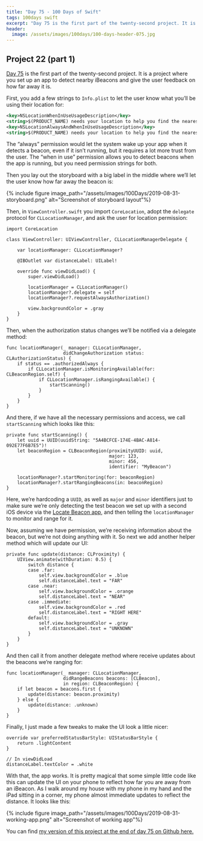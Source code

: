 ```yaml
---
title: "Day 75 - 100 Days of Swift"
tags: 100days swift
excerpt: "Day 75 is the first part of the twenty-second project. It is a project where you set up an app to detect nearby iBeacons and give the user feedback on how far away it is."
header:
  image: /assets/images/100days/100-days-header-075.jpg
---
```

## Project 22 (part 1)
[Day 75](https://www.hackingwithswift.com/100/75) is the first part of the twenty-second project. It is a project where you set up an app to detect nearby iBeacons and give the user feedback on how far away it is.

First, you add a few strings to `Info.plist` to let the user know what you’ll be using their location for:
```xml
<key>NSLocationWhenInUseUsageDescription</key>
<string>$(PRODUCT_NAME) needs your location to help you find the nearest beacon.</string>
<key>NSLocationAlwaysAndWhenInUseUsageDescription</key>
<string>$(PRODUCT_NAME) needs your location to help you find the nearest beacon.</string>
```

The “always” permission would let the system wake up your app when it detects a beacon, even if it isn’t running, but it requires a lot more trust from the user. The “when in use” permission allows you to detect beacons when the app is running, but you need permission strings for both.

Then you lay out the storyboard with a big label in the middle where we’ll let the user know how far away the beacon is:

{% include figure image_path="/assets/images/100Days/2019-08-31-storyboard.png" alt="Screenshot of storyboard layout"%}

Then, in `ViewController.swift` you import `CoreLocation`, adopt the `delegate` protocol for `CLLocationManager`, and ask the user for location permission:
```
import CoreLocation

class ViewController: UIViewController, CLLocationManagerDelegate {

    var locationManager: CLLocationManager?

    @IBOutlet var distanceLabel: UILabel!

    override func viewDidLoad() {
        super.viewDidLoad()

        locationManager = CLLocationManager()
        locationManager?.delegate = self
        locationManager?.requestAlwaysAuthorization()

        view.backgroundColor = .gray
    }
}
```

Then, when the authorization status changes we’ll be notified via a delegate method:
```
func locationManager(_ manager: CLLocationManager,
                     didChangeAuthorization status: CLAuthorizationStatus) {
    if status == .authorizedAlways {
        if CLLocationManager.isMonitoringAvailable(for: CLBeaconRegion.self) {
            if CLLocationManager.isRangingAvailable() {
                startScanning()
            }
        }
    }
}
```

And there, if we have all the necessary permissions and access, we call `startScanning` which looks like this:
```
private func startScanning() {
    let uuid = UUID(uuidString: "5A4BCFCE-174E-4BAC-A814-092E77F6B7E5")!
    let beaconRegion = CLBeaconRegion(proximityUUID: uuid,
                                      major: 123,
                                      minor: 456,
                                      identifier: "MyBeacon")

    locationManager?.startMonitoring(for: beaconRegion)
    locationManager?.startRangingBeacons(in: beaconRegion)
}
```
Here, we’re hardcoding a `UUID`, as well as `major` and `minor` identifiers just to make sure we’re only detecting the test beacon we set up with a second iOS device via the [Locate Beacon app][locate-beacon], and then telling the `locationManager` to monitor and range for it.

Now, assuming we have permission, we’re receiving information about the beacon, but we’re not doing anything with it. So next we add another helper method which will update our UI:
```
private func update(distance: CLProximity) {
    UIView.animate(withDuration: 0.5) {
        switch distance {
        case .far:
            self.view.backgroundColor = .blue
            self.distanceLabel.text = "FAR"
        case .near:
            self.view.backgroundColor = .orange
            self.distanceLabel.text = "NEAR"
        case .immediate:
            self.view.backgroundColor = .red
            self.distanceLabel.text = "RIGHT HERE"
        default:
            self.view.backgroundColor = .gray
            self.distanceLabel.text = "UNKNOWN"
        }
    }
}
```

And then call it from another delegate method where receive updates about the beacons we’re ranging for:
```
func locationManager(_ manager: CLLocationManager,
                     didRangeBeacons beacons: [CLBeacon],
                     in region: CLBeaconRegion) {
    if let beacon = beacons.first {
        update(distance: beacon.proximity)
    } else {
        update(distance: .unknown)
    }
}
```

Finally, I just made a few tweaks to make the UI look a little nicer:
```
override var preferredStatusBarStyle: UIStatusBarStyle {
    return .lightContent
}

// In viewDidLoad
distanceLabel.textColor = .white
```

With that, the app works. It is pretty magical that some simple little code like this can update the UI on your phone to reflect how far you are away from an iBeacon. As I walk around my house with my phone in my hand and the iPad sitting in a corner, my phone almost immediate updates to reflect the distance. It looks like this:

{% include figure image_path="/assets/images/100Days/2019-08-31-working-app.png" alt="Screenshot of working app"%}

You can find [my version of this project at the end of day 75 on Github here.](https://github.com/dillon-mce/100-days-swift-projects/tree/2740306b308310e1cc2e3a7144a2fc549a5f529d/Project22)

[locate-beacon]: https://apps.apple.com/us/app/locate-beacon/id738709014?ign-mpt=uo%3D4
